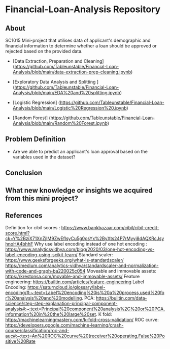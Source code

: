 # Financial-Loan-Analysis Repository

## About

SC1015 Mini-project that utilises data of applicant's demographic and financial information to determine whether a loan should be approved or rejected based on the provided data.

- [Data Extraction, Preparation and Cleaning] (https://github.com/Tableunstable/Financial-Loan-Analysis/blob/main/data-extraction-prep-cleaning.ipynb)
  
- [Exploratory Data Analysis and Splitting ] (https://github.com/Tableunstable/Financial-Loan-Analysis/blob/main/EDA%20and%20splitting.ipynb)
  
- [Logistic Regression] (https://github.com/Tableunstable/Financial-Loan-Analysis/blob/main/Logistic%20Regression%20.ipynb)
  
- [Random Forest] (https://github.com/Tableunstable/Financial-Loan-Analysis/blob/main/Random%20Forest.ipynb)



## Problem Definition

- Are we able to predict an applicant's loan approval based on the variables used in the dataset?

## Conclusion

## What new knowledge or insights we acquired from this mini project?

## References
Definition for cibil scores : 
https://www.bankbazaar.com/cibil/cibil-credit-score.html?ck=Y%2BziX71XnZjIM9ZwEflsyCu5g0osYx%2ByXts24P7rMyyj8dAQXRcJsyhnoHA4bhhF 
Why use label encoding instead of one hot encoding :
https://www.analyticsvidhya.com/blog/2020/03/one-hot-encoding-vs-label-encoding-using-scikit-learn/ 
Standard scaler: 
https://www.geeksforgeeks.org/what-is-standardscaler/ 
https://medium.com/analytics-vidhya/standardscaler-and-normalization-with-code-and-graph-ba220025c054 
Moveable and immovable assets:
https://krestonsa.com/movable-and-immovable-assets/ 
Feature engineering:
https://builtin.com/articles/feature-engineering
Label Encoding:
https://saturncloud.io/glossary/label-encoding/#:~:text=Label%20encoding%20is%20a%20process,used%20for%20analysis%20and%20modelling.
PCA: 
https://builtin.com/data-science/step-step-explanation-principal-component-analysis#:~:text=Principal%20component%20analysis%2C%20or%20PCA,information%20in%20the%20large%20set.
K fold: 
https://machinelearningmastery.com/k-fold-cross-validation/ 
ROC curve: 
https://developers.google.com/machine-learning/crash-course/classification/roc-and-auc#:~:text=An%20ROC%20curve%20(receiver%20operating,False%20Positive%20Rate
  
